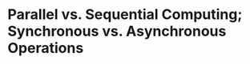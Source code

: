 # Parallel vs. Sequential Computing; Synchronous vs. Asynchronous Operations

<!-- Add your notes here -->